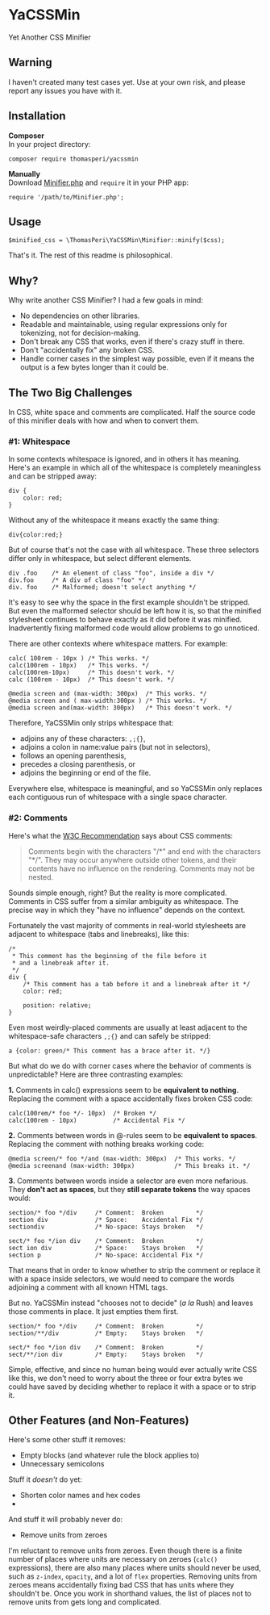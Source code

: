# YaCSSMin
Yet Another CSS Minifier

## Warning

I haven't created many test cases yet. Use at your own risk, and please report any issues you have with it.

## Installation

**Composer**  
In your project directory:

    composer require thomasperi/yacssmin
    
**Manually**  
Download [Minifier.php](https://raw.githubusercontent.com/thomasperi/yacssmin/master/src/Minifier.php) and `require` it in your PHP app:

	require '/path/to/Minifier.php';

## Usage

    $minified_css = \ThomasPeri\YaCSSMin\Minifier::minify($css);

That's it. The rest of this readme is philosophical.

## Why?
Why write another CSS Minifier? I had a few goals in mind:

* No dependencies on other libraries.
* Readable and maintainable, using regular expressions only for tokenizing, not for decision-making.
* Don't break any CSS that works, even if there's crazy stuff in there.
* Don't "accidentally fix" any broken CSS.
* Handle corner cases in the simplest way possible, even if it means the output is a few bytes longer than it could be.

## The Two Big Challenges
In CSS, white space and comments are complicated. Half the source code of this minifier deals with how and when to convert them.

### #1: Whitespace

In some contexts whitespace is ignored, and in others it has meaning. Here's an example in which all of the whitespace is completely meaningless and can be stripped away:

    div {
        color: red;
    }
    
Without any of the whitespace it means exactly the same thing:
    
    div{color:red;}

But of course that's not the case with all whitespace. These three selectors differ only in whitespace, but select different elements.

    div .foo    /* An element of class "foo", inside a div */
    div.foo     /* A div of class "foo" */
    div. foo    /* Malformed; doesn't select anything */
    
It's easy to see why the space in the first example shouldn't be stripped. But even the malformed selector should be left how it is, so that the minified stylesheet continues to behave exactly as it did before it was minified. Inadvertently fixing malformed code would allow problems to go unnoticed.

There are other contexts where whitespace matters. For example:

    calc( 100rem - 10px ) /* This works. */
    calc(100rem - 10px)   /* This works. */
    calc(100rem-10px)     /* This doesn't work. */
    calc (100rem - 10px)  /* This doesn't work. */

    @media screen and (max-width: 300px)  /* This works. */
    @media screen and ( max-width:300px ) /* This works. */
    @media screen and(max-width: 300px)   /* This doesn't work. */

Therefore, YaCSSMin only strips whitespace that:

* adjoins any of these characters: `,;{}`,
* adjoins a colon in name:value pairs (but not in selectors),
* follows an opening parenthesis,
* precedes a closing parenthesis, or
* adjoins the beginning or end of the file.

Everywhere else, whitespace is meaningful, and so YaCSSMin only replaces each contiguous run of whitespace with a single space character.

### #2: Comments

Here's what the [W3C Recommendation](https://www.w3.org/TR/CSS21/syndata.html#comments) says about CSS comments:

> Comments begin with the characters "/\*" and end with the characters "\*/". They may occur anywhere outside other tokens, and their contents have no influence on the rendering. Comments may not be nested.

Sounds simple enough, right? But the reality is more complicated. Comments in CSS suffer from a similar ambiguity as whitespace. The precise way in which they "have no influence" depends on the context.

Fortunately the vast majority of comments in real-world stylesheets are adjacent to whitespace (tabs and linebreaks), like this:

    /* 
     * This comment has the beginning of the file before it
     * and a linebreak after it.
     */
    div {
        /* This comment has a tab before it and a linebreak after it */
        color: red;
        
        position: relative;
    }
    
Even most weirdly-placed comments are usually at least adjacent to the whitespace-safe characters `,;{}` and can safely be stripped:
    
    a {color: green/* This comment has a brace after it. */}

But what do we do with corner cases where the behavior of comments is unpredictable? Here are three contrasting examples:

**1.** Comments in calc() expressions seem to be **equivalent to nothing**. Replacing the comment with a space accidentally fixes broken CSS code:

    calc(100rem/* foo */- 10px)  /* Broken */
    calc(100rem - 10px)          /* Accidental Fix */

**2.** Comments between words in @-rules seem to be **equivalent to spaces**. Replacing the comment with nothing breaks working code:

    @media screen/* foo */and (max-width: 300px)  /* This works. */
    @media screenand (max-width: 300px)           /* This breaks it. */

**3.** Comments between words inside a selector are even more nefarious. They **don't act as spaces**, but they **still separate tokens** the way spaces would:

	section/* foo */div     /* Comment:  Broken         */
	section div             /* Space:    Accidental Fix */
	sectiondiv              /* No-space: Stays broken   */
	
	sect/* foo */ion div    /* Comment:  Broken         */
	sect ion div            /* Space:    Stays broken   */
	section p               /* No-space: Accidental Fix */

That means that in order to know whether to strip the comment or replace it with a space inside selectors, we would need to compare the words adjoining a comment with all known HTML tags.

But no. YaCSSMin instead "chooses not to decide" (*a la* Rush) and leaves those comments in place. It just empties them first.

	section/* foo */div     /* Comment:  Broken         */
	section/**/div          /* Empty:    Stays broken   */

	sect/* foo */ion div    /* Comment:  Broken         */
	sect/**/ion div         /* Empty:    Stays broken   */

Simple, effective, and since no human being would ever actually write CSS like this, we don't need to worry about the three or four extra bytes we could have saved by deciding whether to replace it with a space or to strip it.

## Other Features (and Non-Features)

Here's some other stuff it removes:

* Empty blocks (and whatever rule the block applies to)
* Unnecessary semicolons

Stuff it *doesn't* do yet:

* Shorten color names and hex codes
* 

And stuff it will probably never do:

* Remove units from zeroes

I'm reluctant to remove units from zeroes. Even though there is a finite number of places where units are necessary on zeroes (`calc()` expressions), there are also many places where units should never be used, such as `z-index`, `opacity`, and a lot of `flex` properties. Removing units from zeroes means accidentally fixing bad CSS that has units where they shouldn't be. Once you work in shorthand values, the list of places not to remove units from gets long and complicated.